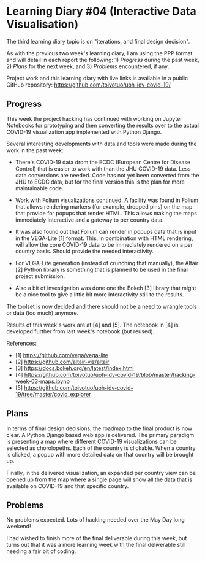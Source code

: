 # Learning Diary #04 (Interactive Data Visualisation)

The third learning diary topic is on "iterations, and final design
decision".

As with the previous two week's learning diary, I am using the PPP format
and will detail in each report the following: 1) *Progress* during the
past week, 2) *Plans* for the next week, and 3) *Problems*
encountered, if any.

Project work and this learning diary with live links is available in a
public GitHub repository:
https://github.com/toivotuo/uoh-idv-covid-19/


## Progress

This week the project hacking has continued with working on Jupyter
Notebooks for prototyping and then converting the results over to the
actual COVID-19 visualization app implemented with Python Django.

Several interesting developments with data and tools were made during
the work in the past week:

  * There's COVID-19 data drom the ECDC (European Centre for Disease
    Control) that is easier to work with than the JHU COVID-19
    data. Less data conversions are needed. Code has not yet been
    converted from the JHU to ECDC data, but for the final version
    this is the plan for more maintainable code.

  * Work with Folium visualizations continued. A facility was found in
    Folium that allows rendering markers (for example, dropped pins)
    on the map that provide for popups that render HTML. This allows
    making the maps immediately interactive and a gateway to per
    country data.

  * It was also found out that Folium can render in popups data that
    is input in the VEGA-Lite [1] format. This, in combination with
    HTML rendering, will allow the core COVID-19 data to be
    immediately rendered on a per country basis. Should provide the
    needed interactivity.

  * For VEGA-Lite generation (instead of crunching that manually), the
    Altair [2] Python library is something that is planned to be used in
    the final project submission.

  * Also a bit of investigation was done one the Bokeh [3] library that
    might be a nice tool to give a little bit more interactivity still
    to the results.

The toolset is now decided and there should not be a need to wrangle
tools or data (too much) anymore.

Results of this week's work are at [4] and [5]. The notebook in [4] is
developed further from last week's notebook (but reused).

References:

* [1] https://github.com/vega/vega-lite
* [2] https://github.com/altair-viz/altair
* [3] https://docs.bokeh.org/en/latest/index.html
* [4] https://github.com/toivotuo/uoh-idv-covid-19/blob/master/hacking-week-03-maps.ipynb
* [5] https://github.com/toivotuo/uoh-idv-covid-19/tree/master/covid_explorer


## Plans

In terms of final design decisions, the roadmap to the final product
is now clear. A Python Django based web app is delivered. The primary
paradigm is presenting a map where different COVID-19 visualizations
can be selected as chorolopeths. Each of the country is
clickable. When a country is clicked, a popup with more detailed data
on that country will be brought up.

Finally, in the delivered visualization, an expanded per country view
can be opened up from the map where a single page will show all the
data that is available on COVID-19 and that specific country.


## Problems

No problems expected. Lots of hacking needed over the May Day long
weekend!

I had wished to finish more of the final deliverable during this week,
but turns out that it was a more learning week with the final
deliverable still needing a fair bit of coding.
